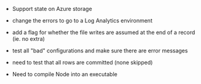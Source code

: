 
* Support state on Azure storage

* change the errors to go to a Log Analytics environment

* add a flag for whether the file writes are assumed at the end of a record (ie. no extra)
* test all "bad" configurations and make sure there are error messages
* need to test that all rows are committed (none skipped)

* Need to compile Node into an executable
